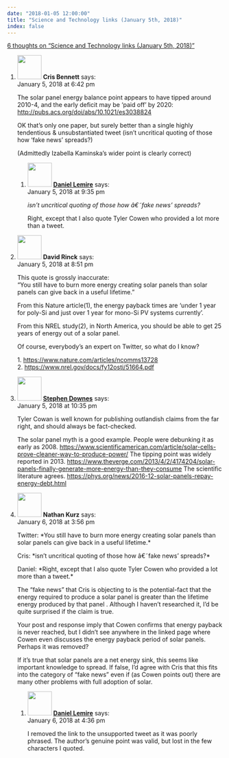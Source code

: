 ```yaml
---
date: "2018-01-05 12:00:00"
title: "Science and Technology links (January 5th, 2018)"
index: false
---
```


[6 thoughts on &ldquo;Science and Technology links (January 5th, 2018)&rdquo;](/lemire/blog/2018/01-05-science-and-technology-links-january-5th-2018)

<ol class="comment-list">
<li id="comment-294530" class="comment even thread-even depth-1 parent">
<div class="comment-author vcard">
<img alt src="https://secure.gravatar.com/avatar/68a49f7bbe84e82920eaed38cc7f1b7d?s=56&#038;d=mm&#038;r=g" srcset="https://secure.gravatar.com/avatar/68a49f7bbe84e82920eaed38cc7f1b7d?s=112&#038;d=mm&#038;r=g 2x" class="avatar avatar-56 photo" height="56" width="56" decoding="async" /> <b class="fn">Cris Bennett</b> <span class="says">says:</span> </div>
<div class="comment-metadata"><time datetime="2018-01-05T18:42:22+00:00">January 5, 2018 at 6:42 pm</time></a> </div>
<div class="comment-content">
<p>The solar panel energy balance point appears to have tipped around 2010-4, and the early deficit may be &lsquo;paid off&rsquo; by 2020: <a href="http://pubs.acs.org/doi/abs/10.1021/es3038824" rel="nofollow ugc">http://pubs.acs.org/doi/abs/10.1021/es3038824</a></p>
<p>OK that&rsquo;s only one paper, but surely better than a single highly tendentious &amp; unsubstantiated tweet (isn&rsquo;t uncritical quoting of those how &lsquo;fake news&rsquo; spreads?)</p>
<p>(Admittedly Izabella Kaminska&rsquo;s wider point is clearly correct)</p>
</div>
<ol class="children">
<li id="comment-294536" class="comment byuser comment-author-lemire bypostauthor odd alt depth-2">
<div class="comment-author vcard">
<img alt src="https://secure.gravatar.com/avatar/2ca999bef9535950f5b84281a4dab006?s=56&#038;d=mm&#038;r=g" srcset="https://secure.gravatar.com/avatar/2ca999bef9535950f5b84281a4dab006?s=112&#038;d=mm&#038;r=g 2x" class="avatar avatar-56 photo" height="56" width="56" decoding="async" /> <b class="fn"><a href="https://lemire.me/en/" class="url" rel="ugc">Daniel Lemire</a></b> <span class="says">says:</span> </div>
<div class="comment-metadata"><time datetime="2018-01-05T21:35:34+00:00">January 5, 2018 at 9:35 pm</time></a> </div>
<div class="comment-content">
<p><em>isn&rsquo;t uncritical quoting of those how â€˜fake news&rsquo; spreads?</em></p>
<p>Right, except that I also quote Tyler Cowen who provided a lot more than a tweet.</p>
</div>
</li>
</ol>
</li>
<li id="comment-294534" class="comment even thread-odd thread-alt depth-1">
<div class="comment-author vcard">
<img alt src="https://secure.gravatar.com/avatar/82acaca553b1260752640d5926b0962e?s=56&#038;d=mm&#038;r=g" srcset="https://secure.gravatar.com/avatar/82acaca553b1260752640d5926b0962e?s=112&#038;d=mm&#038;r=g 2x" class="avatar avatar-56 photo" height="56" width="56" loading="lazy" decoding="async" /> <b class="fn">David Rinck</b> <span class="says">says:</span> </div>
<div class="comment-metadata"><time datetime="2018-01-05T20:51:58+00:00">January 5, 2018 at 8:51 pm</time></a> </div>
<div class="comment-content">
<p>This quote is grossly inaccurate:<br/>
&ldquo;You still have to burn more energy creating solar panels than solar panels can give back in a useful lifetime.&rdquo;</p>
<p>From this Nature article(1), the energy payback times are &lsquo;under 1 year for poly-Si and just over 1 year for mono-Si PV systems currently&rsquo;. </p>
<p>From this NREL study(2), in North America, you should be able to get 25 years of energy out of a solar panel. </p>
<p>Of course, everybody&rsquo;s an expert on Twitter, so what do I know?</p>
<p>1. <a href="https://www.nature.com/articles/ncomms13728" rel="nofollow ugc">https://www.nature.com/articles/ncomms13728</a><br/>
2. <a href="https://www.nrel.gov/docs/fy12osti/51664.pdf" rel="nofollow ugc">https://www.nrel.gov/docs/fy12osti/51664.pdf</a></p>
</div>
</li>
<li id="comment-294538" class="comment odd alt thread-even depth-1">
<div class="comment-author vcard">
<img alt src="https://secure.gravatar.com/avatar/4611f83b6c5b6360f5f75084e9ee1919?s=56&#038;d=mm&#038;r=g" srcset="https://secure.gravatar.com/avatar/4611f83b6c5b6360f5f75084e9ee1919?s=112&#038;d=mm&#038;r=g 2x" class="avatar avatar-56 photo" height="56" width="56" loading="lazy" decoding="async" /> <b class="fn"><a href="http://www.downes.ca" class="url" rel="ugc external nofollow">Stephen Downes</a></b> <span class="says">says:</span> </div>
<div class="comment-metadata"><time datetime="2018-01-05T22:35:52+00:00">January 5, 2018 at 10:35 pm</time></a> </div>
<div class="comment-content">
<p>Tyler Cowan is well known for publishing outlandish claims from the far right, and should always be fact-checked.</p>
<p>The solar panel myth is a good example. People were debunking it as early as 2008. <a href="https://www.scientificamerican.com/article/solar-cells-prove-cleaner-way-to-produce-power/" rel="nofollow ugc">https://www.scientificamerican.com/article/solar-cells-prove-cleaner-way-to-produce-power/</a> The tipping point was widely reported in 2013. <a href="https://www.theverge.com/2013/4/2/4174204/solar-panels-finally-generate-more-energy-than-they-consume" rel="nofollow ugc">https://www.theverge.com/2013/4/2/4174204/solar-panels-finally-generate-more-energy-than-they-consume</a> The scientific literature agrees. <a href="https://phys.org/news/2016-12-solar-panels-repay-energy-debt.html" rel="nofollow ugc">https://phys.org/news/2016-12-solar-panels-repay-energy-debt.html</a></p>
</div>
</li>
<li id="comment-294572" class="comment even thread-odd thread-alt depth-1 parent">
<div class="comment-author vcard">
<img alt src="https://secure.gravatar.com/avatar/42db3b38e7ec7d5daa0813add239f16c?s=56&#038;d=mm&#038;r=g" srcset="https://secure.gravatar.com/avatar/42db3b38e7ec7d5daa0813add239f16c?s=112&#038;d=mm&#038;r=g 2x" class="avatar avatar-56 photo" height="56" width="56" loading="lazy" decoding="async" /> <b class="fn">Nathan Kurz</b> <span class="says">says:</span> </div>
<div class="comment-metadata"><time datetime="2018-01-06T15:56:51+00:00">January 6, 2018 at 3:56 pm</time></a> </div>
<div class="comment-content">
<p>Twitter: *You still have to burn more energy creating solar panels than solar panels can give back in a useful lifetime.*</p>
<p>Cris: *isn&rsquo;t uncritical quoting of those how â€˜fake news&rsquo; spreads?*</p>
<p>Daniel: *Right, except that I also quote Tyler Cowen who provided a lot more than a tweet.*</p>
<p>The &ldquo;fake news&rdquo; that Cris is objecting to is the potential-fact that the energy required to produce a solar panel is greater than the lifetime energy produced by that panel . Although I haven&rsquo;t researched it, I&rsquo;d be quite surprised if the claim is true. </p>
<p>Your post and response imply that Cowen confirms that energy payback is never reached, but I didn&rsquo;t see anywhere in the linked page where Cowen even discusses the energy payback period of solar panels. Perhaps it was removed? </p>
<p>If it&rsquo;s true that solar panels are a net energy sink, this seems like important knowledge to spread. If false, I&rsquo;d agree with Cris that this fits into the category of &ldquo;fake news&rdquo; even if (as Cowen points out) there are many other problems with full adoption of solar.</p>
</div>
<ol class="children">
<li id="comment-294574" class="comment byuser comment-author-lemire bypostauthor odd alt depth-2">
<div class="comment-author vcard">
<img alt src="https://secure.gravatar.com/avatar/2ca999bef9535950f5b84281a4dab006?s=56&#038;d=mm&#038;r=g" srcset="https://secure.gravatar.com/avatar/2ca999bef9535950f5b84281a4dab006?s=112&#038;d=mm&#038;r=g 2x" class="avatar avatar-56 photo" height="56" width="56" loading="lazy" decoding="async" /> <b class="fn"><a href="https://lemire.me/en/" class="url" rel="ugc">Daniel Lemire</a></b> <span class="says">says:</span> </div>
<div class="comment-metadata"><time datetime="2018-01-06T16:36:42+00:00">January 6, 2018 at 4:36 pm</time></a> </div>
<div class="comment-content">
<p>I removed the link to the unsupported tweet as it was poorly phrased. The author&rsquo;s genuine point was valid, but lost in the few characters I quoted.</p>
</div>
</li>
</ol>
</li>
</ol>
